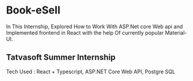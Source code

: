 # Book-eSell
In This Internship, Explored How to Work With ASP.Net core Web api and Implemented frontend in React with the help Of currently popular Material-UI. 

## Tatvasoft Summer Internship

Tech Used : React + Typescript, ASP.NET Core Web API, Postgre SQL
